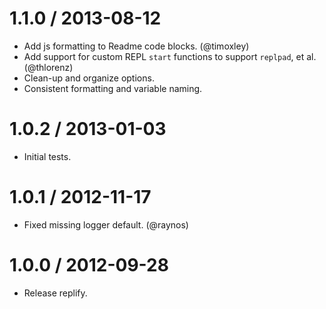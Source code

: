 
1.1.0 / 2013-08-12
==================

  * Add js formatting to Readme code blocks. (@timoxley)
  * Add support for custom REPL `start` functions to support `replpad`, et al. (@thlorenz)
  * Clean-up and organize options.
  * Consistent formatting and variable naming.

1.0.2 / 2013-01-03
==================

  * Initial tests.

1.0.1 / 2012-11-17
==================

  * Fixed missing logger default. (@raynos)

1.0.0 / 2012-09-28
==================

  * Release replify.
